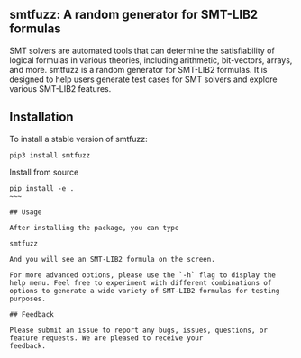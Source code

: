 ## smtfuzz: A random generator for SMT-LIB2 formulas



SMT solvers are automated tools that can determine the satisfiability of logical formulas in various theories, including arithmetic, bit-vectors, arrays, and more.
smtfuzz is a random generator for SMT-LIB2 formulas. It is designed to help users generate test cases for SMT solvers and explore various SMT-LIB2 features.

## Installation

To install a stable version of smtfuzz:
~~~~
pip3 install smtfuzz
~~~~

Install from source
~~~~
pip install -e .
~~~

## Usage

After installing the package, you can type
~~~~
`smtfuzz`
~~~~~
And you will see an SMT-LIB2 formula on the screen.

For more advanced options, please use the `-h` flag to display the help menu. Feel free to experiment with different combinations of options to generate a wide variety of SMT-LIB2 formulas for testing purposes.

## Feedback

Please submit an issue to report any bugs, issues, questions, or feature requests. We are pleased to receive your 
feedback.
